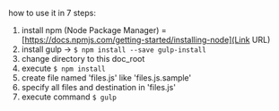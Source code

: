 how to use it in 7 steps:

1. install npm (Node Package Manager) = [https://docs.npmjs.com/getting-started/installing-node](Link URL)
1. install gulp -> `$ npm install --save gulp-install`
1. change directory to this doc_root
1. execute `$ npm install`
1. create file named 'files.js' like 'files.js.sample'
1. specify all files and destination in 'files.js'
1. execute command `$ gulp`